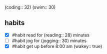 
(coding:: 32)
(swim:: 30) 

## habits

- [x] #habit read for (reading:: 28) minutes 
- [ ] #habit jog for (jogging:: 30) minutes
- [x] #habit get up before 8:00 am (wakey:: true) 